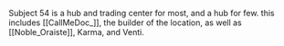 Subject 54 is a hub and trading center for most, and a hub for few. this includes [[CallMeDoc_]], the builder of the location, as well as [[Noble_Oraiste]], Karma, and Venti.